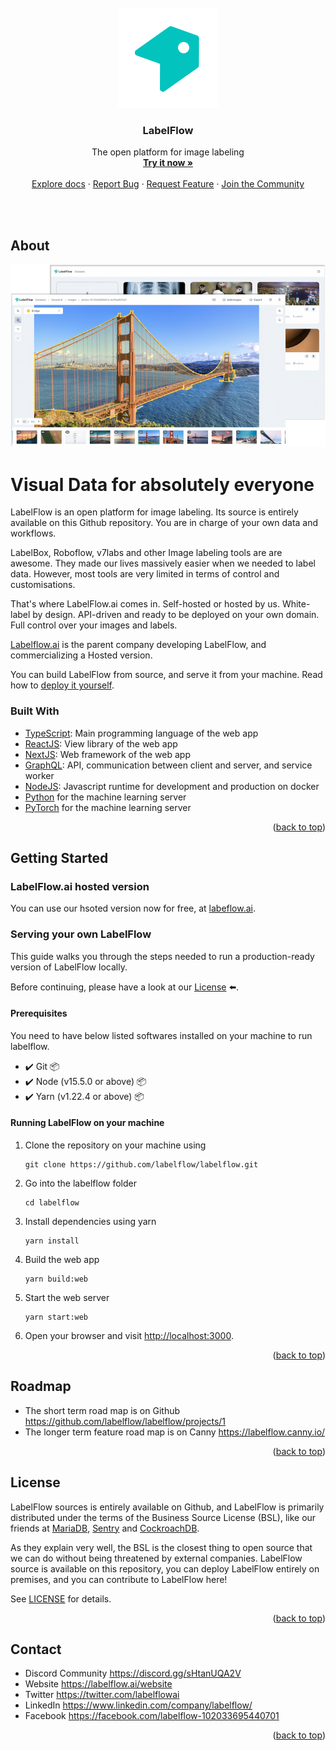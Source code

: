 <div id="top"></div>

<br />
<div align="center">
   <a href="https://github.com/labelflow/labelflow/">
    <img alt="babel" src="typescript/web/public/static/icon-512x512.png" width="160">
  </a>

  <h3 align="center">LabelFlow</h3>

  <p align="center">
    The open platform for image labeling
    <br />
    <a href="https://labelflow.ai/local"><strong>Try it now »</strong></a>
    <br />
    <br />
    <a href="https://labelflow.gitbook.io/labelflow/">Explore docs</a>
    ·
    <a href="https://github.com/labelflow/labelflow/issues/new?assignees=&labels=bug&template=bug_report.md&title=">Report Bug</a>
    ·
    <a href="https://labelflow.canny.io/">Request Feature</a>
    ·
    <a href="https://discord.gg/sHtanUQA2V">Join the Community</a>
  </p>
</div>
<br />
<br />

## About

![LabelFlow Screenshot](./typescript/web/public/static/img/home-screenshot5.png)

# Visual Data for absolutely everyone

LabelFlow is an open platform for image labeling. Its source is entirely available on this Github repository. You are in charge of your own data and workflows.

LabelBox, Roboflow, v7labs and other Image labeling tools are are awesome. They made our lives massively easier when we needed to label data. However, most tools are very limited in terms of control and customisations.

That's where LabelFlow.ai comes in. Self-hosted or hosted by us. White-label by design. API-driven and ready to be deployed on your own domain. Full control over your images and labels.

[Labelflow.ai](https://labelflow.ai) is the parent company developing LabelFlow, and commercializing a Hosted version. 

You can build LabelFlow from source, and serve it from your machine. Read how to [deploy it yourself](#running-labelflow-on-your-machine).

### Built With

* [TypeScript](https://www.typescriptlang.org/): Main programming language of the web app
* [ReactJS](https://reactjs.org/): View library of the web app
* [NextJS](https://nextjs.org/): Web framework of the web app
* [GraphQL](https://graphql.org/): API, communication between client and server, and service worker
* [NodeJS](https://nodejs.org/en/): Javascript runtime for development and production on docker 
* [Python](https://www.python.org/) for the machine learning server
* [PyTorch](https://pytorch.org/) for the machine learning server

<p align="right">(<a href="#top">back to top</a>)</p>

## Getting Started

### LabelFlow.ai hosted version

You can use our hsoted version now for free, at [labeflow.ai](https://labelflow.ai).

### Serving your own LabelFlow

This guide walks you through the steps needed to run a production-ready version of LabelFlow locally.

Before continuing, please have a look at our <a href="./LICENSE">License</a> ⬅️.

#### Prerequisites

You need to have below listed softwares installed on your machine to run labelflow.
     
   - ✔️ Git 📦
   - ✔️ Node (v15.5.0 or above) 📦
   - ✔️ Yarn (v1.22.4 or above) 📦


#### Running LabelFlow on your machine

1. Clone the repository on your machine using  

   ```shell
   git clone https://github.com/labelflow/labelflow.git
   ```

2. Go into the labelflow folder

    ```shell
    cd labelflow
    ```

3. Install dependencies using yarn

    ```shell
    yarn install
    ```

4. Build the web app

    ```shell
    yarn build:web
    ```

5. Start the web server

    ```shell
    yarn start:web
    ```

6. Open your browser and visit [http://localhost:3000](http://localhost:3000).

<p align="right">(<a href="#top">back to top</a>)</p>


## Roadmap

* The short term road map is on Github https://github.com/labelflow/labelflow/projects/1
* The longer term feature road map is on Canny https://labelflow.canny.io/

<p align="right">(<a href="#top">back to top</a>)</p>

## License

LabelFlow sources is entirely available on Github, and LabelFlow is primarily distributed under the terms of the Business Source License (BSL), like our friends at [MariaDB](https://mariadb.com/bsl11/), [Sentry](https://blog.sentry.io/2019/11/06/relicensing-sentry) and [CockroachDB](https://www.cockroachlabs.com/blog/oss-relicensing-cockroachdb/).

As they explain very well, the BSL is the closest thing to open source that we can do without being threatened by external companies. LabelFlow source is available on this repository, you can deploy LabelFlow entirely on premises, and you can contribute to LabelFlow here!

See [LICENSE](https://github.com/labelflow/labelflow/blob/main/LICENSE) for details.

<p align="right">(<a href="#top">back to top</a>)</p>

## Contact

* Discord Community https://discord.gg/sHtanUQA2V
* Website https://labelflow.ai/website
* Twitter https://twitter.com/labelflowai
* LinkedIn https://www.linkedin.com/company/labelflow/
* Facebook https://facebook.com/labelflow-102033695440701

<p align="right">(<a href="#top">back to top</a>)</p>
